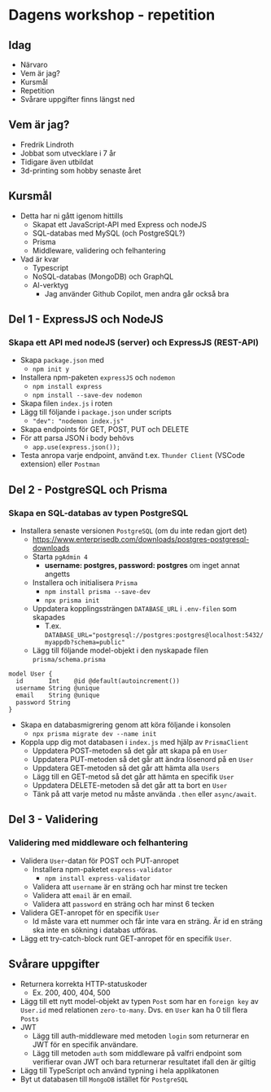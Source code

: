 # Dagens workshop - repetition

## Idag

- Närvaro
- Vem är jag?
- Kursmål
- Repetition
- Svårare uppgifter finns längst ned

## Vem är jag?

- Fredrik Lindroth
- Jobbat som utvecklare i 7 år
- Tidigare även utbildat
- 3d-printing som hobby senaste året

## Kursmål

- Detta har ni gått igenom hittills
  - Skapat ett JavaScript-API med Express och nodeJS
  - SQL-databas med MySQL (och PostgreSQL?)
  - Prisma
  - Middleware, validering och felhantering
- Vad är kvar
  - Typescript
  - NoSQL-databas (MongoDB) och GraphQL
  - AI-verktyg
    - Jag använder Github Copilot, men andra går också bra

## Del 1 - ExpressJS och NodeJS

### Skapa ett API med nodeJS (server) och ExpressJS (REST-API)

- Skapa ``package.json`` med
  - ``npm init y``
- Installera npm-paketen ``expressJS`` och ``nodemon``
  - ``npm install express``
  - ``npm install --save-dev nodemon``
- Skapa filen ``index.js`` i roten
- Lägg till följande i ``package.json`` under scripts
  - ``"dev": "nodemon index.js"``
- Skapa endpoints för GET, POST, PUT och DELETE
- För att parsa JSON i body behövs
  - ``app.use(express.json());``
- Testa anropa varje endpoint, använd t.ex. ``Thunder Client`` (VSCode extension) eller ``Postman``

## Del 2 - PostgreSQL och Prisma

### Skapa en SQL-databas av typen PostgreSQL

- Installera senaste versionen ``PostgreSQL`` (om du inte redan gjort det)
  - <https://www.enterprisedb.com/downloads/postgres-postgresql-downloads>
  - Starta ``pgAdmin 4``
    - **username: postgres, password: postgres** om inget annat angetts
  - Installera och initialisera ``Prisma``
    - ``npm install prisma --save-dev``
    - ``npx prisma init``
  - Uppdatera kopplingssträngen ``DATABASE_URL`` i ``.env-filen`` som skapades
    - T.ex. ``DATABASE_URL="postgresql://postgres:postgres@localhost:5432/myappdb?schema=public"``
  - Lägg till följande model-objekt i den nyskapade filen ``prisma/schema.prisma``

```
model User {
  id       Int    @id @default(autoincrement())
  username String @unique
  email    String @unique
  password String
} 
```

- Skapa en databasmigrering genom att köra följande i konsolen
  - ``npx prisma migrate dev --name init``
- Koppla upp dig mot databasen i ``index.js`` med hjälp av ``PrismaClient``
  - Uppdatera POST-metoden så det går att skapa på en ``User``
  - Uppdatera PUT-metoden så det går att ändra lösenord på en ``User``
  - Uppdatera GET-metoden så det går att hämta alla ``Users``
  - Lägg till en GET-metod så det går att hämta en specifik ``User``
  - Uppdatera DELETE-metoden så det går att ta bort en ``User``
  - Tänk på att varje metod nu måste använda ``.then`` eller ``async/await``.

## Del 3 - Validering

### Validering med middleware och felhantering

- Validera ``User``-datan  för POST och PUT-anropet
  - Installera npm-paketet ``express-validator``
    - ``npm install express-validator``
  - Validera att ``username`` är en sträng och har minst tre tecken
  - Validera att ``email`` är en email.
  - Validera att ``password`` en sträng och har minst 6 tecken
- Validera GET-anropet för en specifik ``User``
  - Id måste vara ett nummer och får inte vara en sträng. Är id en sträng ska inte en sökning i databas utföras.
- Lägg ett try-catch-block runt GET-anropet för en specifik ``User``.

## Svårare uppgifter

- Returnera korrekta HTTP-statuskoder
  - Ex. 200, 400, 404, 500
- Lägg till ett nytt model-objekt av typen ``Post`` som har en ``foreign key`` av ``User.id`` med relationen ``zero-to-many``. Dvs. en ``User`` kan ha 0 till flera ``Posts``
- JWT
  - Lägg till auth-middleware med metoden ``login`` som returnerar en JWT för en specifik användare.
  - Lägg till metoden ``auth`` som middleware på valfri endpoint som verifierar ovan JWT och bara returnerar resultatet ifall den är giltig
- Lägg till TypeScript och använd typning i hela applikatonen
- Byt ut databasen till ``MongoDB`` istället för ``PostgreSQL``
